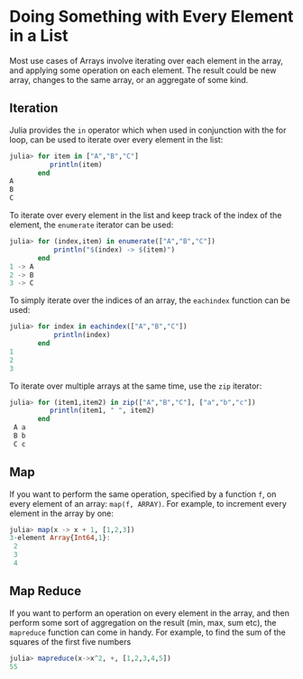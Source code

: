 # Doing Something with Every Element in a List

Most use cases of Arrays involve iterating over each element in the array, and applying some operation on each element. The result could be new array, changes to the same array, or an aggregate of some kind.

## Iteration

Julia provides the `in` operator which when used in conjunction with the for loop, can be used to iterate over every element in the list:

```julia
julia> for item in ["A","B","C"]
          println(item)
       end
A
B
C
```

To iterate over every element in the list and keep track of the index of the element, the `enumerate` iterator can be used:

```julia
julia> for (index,item) in enumerate(["A","B","C"])
           println("$(index) -> $(item)")
       end
1 -> A
2 -> B
3 -> C
```

To simply iterate over the indices of an array, the `eachindex` function can be used:

```julia
julia> for index in eachindex(["A","B","C"])
           println(index)
       end
1
2
3
```

To iterate over multiple arrays at the same time, use the `zip` iterator:

```julia
julia> for (item1,item2) in zip(["A","B","C"], ["a","b","c"])
          println(item1, " ", item2)
       end
 A a
 B b
 C c
```

## Map

If you want to perform the same operation, specified by a function `f`, on every element of an array: `map(f, ARRAY)`. For example, to increment every element in the array by one:

```julia
julia> map(x -> x + 1, [1,2,3])
3-element Array{Int64,1}:
 2
 3
 4
```

## Map Reduce

If you want to perform an operation on every element in the array, and then perform some sort of aggregation on the result (min, max, sum etc), the `mapreduce` function can come in handy. For example, to find the sum of the squares
of the first five numbers

```julia
julia> mapreduce(x->x^2, +, [1,2,3,4,5])
55
```
